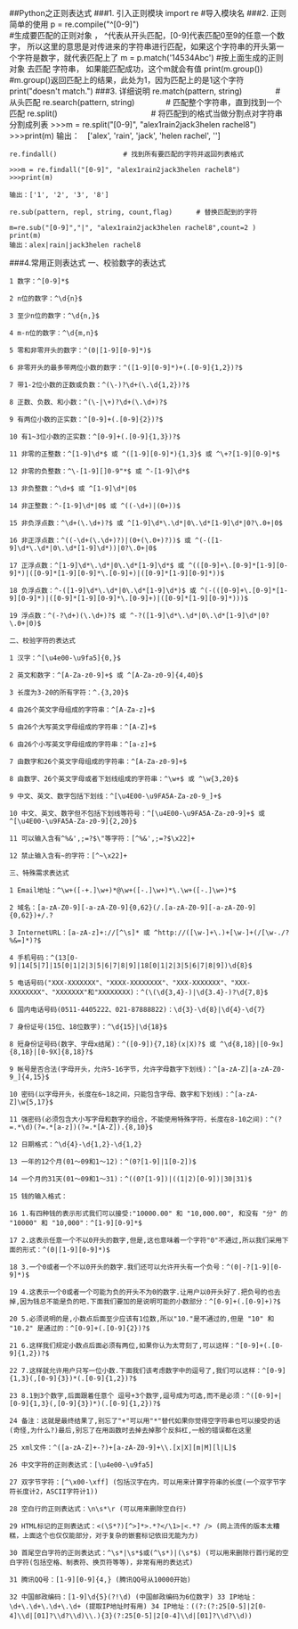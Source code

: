 ##Python之正则表达式
###1.	引入正则模块
	import re #导入模块名
###2.	正则简单的使用
	p = re.compile("^[0-9]")  
	#生成要匹配的正则对象 ， ^代表从开头匹配，[0-9]代表匹配0至9的任意一个数字， 所以这里的意思是对传进来的字符串进行匹配，如果这个字符串的开头第一个字符是数字，就代表匹配上了
	m = p.match('14534Abc')   #按上面生成的正则对象 去匹配 字符串， 如果能匹配成功，这个m就会有值
	print(m.group())　　　　#m.group()返回匹配上的结果，此处为1，因为匹配上的是1这个字符　　print("doesn't match.")
###3.	详细说明
	re.match(pattern, string)　　　　 # 从头匹配
	re.search(pattern, string)　　　　# 匹配整个字符串，直到找到一个匹配
	re.split()　　　　　　　　　　　　# 将匹配到的格式当做分割点对字符串分割成列表
	>>>m = re.split("[0-9]", "alex1rain2jack3helen rachel8")
	>>>print(m)
	输出：　['alex', 'rain', 'jack', 'helen rachel', '']

	re.findall()　　　　　　　　　　# 找到所有要匹配的字符并返回列表格式

	>>>m = re.findall("[0-9]", "alex1rain2jack3helen rachel8")
	>>>print(m)

	输出：['1', '2', '3', '8']

	re.sub(pattern, repl, string, count,flag) 　　　# 替换匹配到的字符

	m=re.sub("[0-9]","|", "alex1rain2jack3helen rachel8",count=2 )
	print(m)
	输出：alex|rain|jack3helen rachel8
###4.常用正则表达式
	一、校验数字的表达式

	1 数字：^[0-9]*$ 

	2 n位的数字：^\d{n}$

	3 至少n位的数字：^\d{n,}$ 

	4 m-n位的数字：^\d{m,n}$ 

	5 零和非零开头的数字：^(0|[1-9][0-9]*)$ 

	6 非零开头的最多带两位小数的数字：^([1-9][0-9]*)+(.[0-9]{1,2})?$ 

	7 带1-2位小数的正数或负数：^(\-)?\d+(\.\d{1,2})?$ 

	8 正数、负数、和小数：^(\-|\+)?\d+(\.\d+)?$ 

	9 有两位小数的正实数：^[0-9]+(.[0-9]{2})?$

	10 有1~3位小数的正实数：^[0-9]+(.[0-9]{1,3})?$

	11 非零的正整数：^[1-9]\d*$ 或 ^([1-9][0-9]*){1,3}$ 或 ^\+?[1-9][0-9]*$

	12 非零的负整数：^\-[1-9][]0-9"*$ 或 ^-[1-9]\d*$

	13 非负整数：^\d+$ 或 ^[1-9]\d*|0$

	14 非正整数：^-[1-9]\d*|0$ 或 ^((-\d+)|(0+))$

	15 非负浮点数：^\d+(\.\d+)?$ 或 ^[1-9]\d*\.\d*|0\.\d*[1-9]\d*|0?\.0+|0$

	16 非正浮点数：^((-\d+(\.\d+)?)|(0+(\.0+)?))$ 或 ^(-([1-9]\d*\.\d*|0\.\d*[1-9]\d*))|0?\.0+|0$

	17 正浮点数：^[1-9]\d*\.\d*|0\.\d*[1-9]\d*$ 或 ^(([0-9]+\.[0-9]*[1-9][0-9]*)|([0-9]*[1-9][0-9]*\.[0-9]+)|([0-9]*[1-9][0-9]*))$

	18 负浮点数：^-([1-9]\d*\.\d*|0\.\d*[1-9]\d*)$ 或 ^(-(([0-9]+\.[0-9]*[1-9][0-9]*)|([0-9]*[1-9][0-9]*\.[0-9]+)|([0-9]*[1-9][0-9]*)))$

	19 浮点数：^(-?\d+)(\.\d+)?$ 或 ^-?([1-9]\d*\.\d*|0\.\d*[1-9]\d*|0?\.0+|0)$

	二、校验字符的表达式

	1 汉字：^[\u4e00-\u9fa5]{0,}$ 

	2 英文和数字：^[A-Za-z0-9]+$ 或 ^[A-Za-z0-9]{4,40}$ 

	3 长度为3-20的所有字符：^.{3,20}$ 

	4 由26个英文字母组成的字符串：^[A-Za-z]+$ 

	5 由26个大写英文字母组成的字符串：^[A-Z]+$ 

	6 由26个小写英文字母组成的字符串：^[a-z]+$ 

	7 由数字和26个英文字母组成的字符串：^[A-Za-z0-9]+$ 

	8 由数字、26个英文字母或者下划线组成的字符串：^\w+$ 或 ^\w{3,20}$ 

	9 中文、英文、数字包括下划线：^[\u4E00-\u9FA5A-Za-z0-9_]+$

	10 中文、英文、数字但不包括下划线等符号：^[\u4E00-\u9FA5A-Za-z0-9]+$ 或 ^[\u4E00-\u9FA5A-Za-z0-9]{2,20}$

	11 可以输入含有^%&',;=?$\"等字符：[^%&',;=?$\x22]+

	12 禁止输入含有~的字符：[^~\x22]+

	三、特殊需求表达式

	1 Email地址：^\w+([-+.]\w+)*@\w+([-.]\w+)*\.\w+([-.]\w+)*$ 

	2 域名：[a-zA-Z0-9][-a-zA-Z0-9]{0,62}(/.[a-zA-Z0-9][-a-zA-Z0-9]{0,62})+/.? 

	3 InternetURL：[a-zA-z]+://[^\s]* 或 ^http://([\w-]+\.)+[\w-]+(/[\w-./?%&=]*)?$ 

	4 手机号码：^(13[0-9]|14[5|7]|15[0|1|2|3|5|6|7|8|9]|18[0|1|2|3|5|6|7|8|9])\d{8}$ 

	5 电话号码("XXX-XXXXXXX"、"XXXX-XXXXXXXX"、"XXX-XXXXXXX"、"XXX-XXXXXXXX"、"XXXXXXX"和"XXXXXXXX)：^(\(\d{3,4}-)|\d{3.4}-)?\d{7,8}$  

	6 国内电话号码(0511-4405222、021-87888822)：\d{3}-\d{8}|\d{4}-\d{7} 

	7 身份证号(15位、18位数字)：^\d{15}|\d{18}$ 

	8 短身份证号码(数字、字母x结尾)：^([0-9]){7,18}(x|X)?$ 或 ^\d{8,18}|[0-9x]{8,18}|[0-9X]{8,18}?$ 

	9 帐号是否合法(字母开头，允许5-16字节，允许字母数字下划线)：^[a-zA-Z][a-zA-Z0-9_]{4,15}$

	10 密码(以字母开头，长度在6~18之间，只能包含字母、数字和下划线)：^[a-zA-Z]\w{5,17}$

	11 强密码(必须包含大小写字母和数字的组合，不能使用特殊字符，长度在8-10之间)：^(?=.*\d)(?=.*[a-z])(?=.*[A-Z]).{8,10}$

	12 日期格式：^\d{4}-\d{1,2}-\d{1,2}

	13 一年的12个月(01～09和1～12)：^(0?[1-9]|1[0-2])$

	14 一个月的31天(01～09和1～31)：^((0?[1-9])|((1|2)[0-9])|30|31)$

	15 钱的输入格式：

	16 1.有四种钱的表示形式我们可以接受:"10000.00" 和 "10,000.00", 和没有 "分" 的 "10000" 和 "10,000"：^[1-9][0-9]*$

	17 2.这表示任意一个不以0开头的数字,但是,这也意味着一个字符"0"不通过,所以我们采用下面的形式：^(0|[1-9][0-9]*)$

	18 3.一个0或者一个不以0开头的数字.我们还可以允许开头有一个负号：^(0|-?[1-9][0-9]*)$

	19 4.这表示一个0或者一个可能为负的开头不为0的数字.让用户以0开头好了.把负号的也去掉,因为钱总不能是负的吧.下面我们要加的是说明可能的小数部分：^[0-9]+(.[0-9]+)?$

	20 5.必须说明的是,小数点后面至少应该有1位数,所以"10."是不通过的,但是 "10" 和 "10.2" 是通过的：^[0-9]+(.[0-9]{2})?$

	21 6.这样我们规定小数点后面必须有两位,如果你认为太苛刻了,可以这样：^[0-9]+(.[0-9]{1,2})?$

	22 7.这样就允许用户只写一位小数.下面我们该考虑数字中的逗号了,我们可以这样：^[0-9]{1,3}(,[0-9]{3})*(.[0-9]{1,2})?$

	23 8.1到3个数字,后面跟着任意个 逗号+3个数字,逗号成为可选,而不是必须：^([0-9]+|[0-9]{1,3}(,[0-9]{3})*)(.[0-9]{1,2})?$

	24 备注：这就是最终结果了,别忘了"+"可以用"*"替代如果你觉得空字符串也可以接受的话(奇怪,为什么?)最后,别忘了在用函数时去掉去掉那个反斜杠,一般的错误都在这里

	25 xml文件：^([a-zA-Z]+-?)+[a-zA-Z0-9]+\\.[x|X][m|M][l|L]$

	26 中文字符的正则表达式：[\u4e00-\u9fa5]

	27 双字节字符：[^\x00-\xff] (包括汉字在内，可以用来计算字符串的长度(一个双字节字符长度计2，ASCII字符计1))

	28 空白行的正则表达式：\n\s*\r (可以用来删除空白行)

	29 HTML标记的正则表达式：<(\S*?)[^>]*>.*?</\1>|<.*? /> (网上流传的版本太糟糕，上面这个也仅仅能部分，对于复杂的嵌套标记依旧无能为力)

	30 首尾空白字符的正则表达式：^\s*|\s*$或(^\s*)|(\s*$) (可以用来删除行首行尾的空白字符(包括空格、制表符、换页符等等)，非常有用的表达式)

	31 腾讯QQ号：[1-9][0-9]{4,} (腾讯QQ号从10000开始)

	32 中国邮政编码：[1-9]\d{5}(?!\d) (中国邮政编码为6位数字) 33 IP地址：\d+\.\d+\.\d+\.\d+ (提取IP地址时有用) 34 IP地址：((?:(?:25[0-5]|2[0-4]\\d|[01]?\\d?\\d)\\.){3}(?:25[0-5]|2[0-4]\\d|[01]?\\d?\\d)) 　
